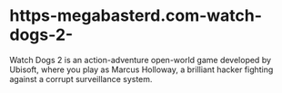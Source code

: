 # https-megabasterd.com-watch-dogs-2-
Watch Dogs 2 is an action-adventure open-world game developed by Ubisoft, where you play as Marcus Holloway, a brilliant hacker fighting against a corrupt surveillance system.

